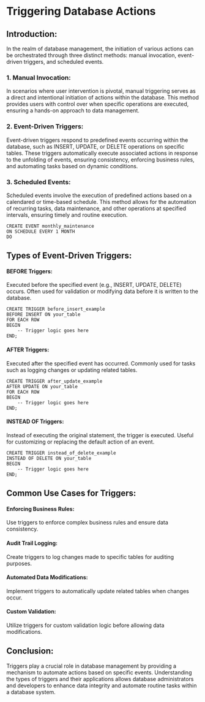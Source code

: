 # Triggering Database Actions

## Introduction:

In the realm of database management, the initiation of various actions can be orchestrated through three distinct methods: manual invocation, event-driven triggers, and scheduled events.

### 1. Manual Invocation:

In scenarios where user intervention is pivotal, manual triggering serves as a direct and intentional initiation of actions within the database. This method provides users with control over when specific operations are executed, ensuring a hands-on approach to data management.

### 2. Event-Driven Triggers:

Event-driven triggers respond to predefined events occurring within the database, such as INSERT, UPDATE, or DELETE operations on specific tables. These triggers automatically execute associated actions in response to the unfolding of events, ensuring consistency, enforcing business rules, and automating tasks based on dynamic conditions.

### 3. Scheduled Events:

Scheduled events involve the execution of predefined actions based on a calendared or time-based schedule. This method allows for the automation of recurring tasks, data maintenance, and other operations at specified intervals, ensuring timely and routine execution.

```
CREATE EVENT monthly_maintenance
ON SCHEDULE EVERY 1 MONTH
DO
```

## Types of Event-Driven Triggers:

#### BEFORE Triggers:

Executed before the specified event (e.g., INSERT, UPDATE, DELETE) occurs.
Often used for validation or modifying data before it is written to the database.

```
CREATE TRIGGER before_insert_example
BEFORE INSERT ON your_table
FOR EACH ROW
BEGIN
    -- Trigger logic goes here
END;
```

#### AFTER Triggers:

Executed after the specified event has occurred.
Commonly used for tasks such as logging changes or updating related tables.

```
CREATE TRIGGER after_update_example
AFTER UPDATE ON your_table
FOR EACH ROW
BEGIN
    -- Trigger logic goes here
END;
```


#### INSTEAD OF Triggers:

Instead of executing the original statement, the trigger is executed.
Useful for customizing or replacing the default action of an event.

```
CREATE TRIGGER instead_of_delete_example
INSTEAD OF DELETE ON your_table
BEGIN
    -- Trigger logic goes here
END;
```

## Common Use Cases for Triggers:

#### Enforcing Business Rules:

Use triggers to enforce complex business rules and ensure data consistency.

#### Audit Trail Logging:

Create triggers to log changes made to specific tables for auditing purposes.

#### Automated Data Modifications:

Implement triggers to automatically update related tables when changes occur.

#### Custom Validation:

Utilize triggers for custom validation logic before allowing data modifications.


## Conclusion:

Triggers play a crucial role in database management by providing a mechanism to automate actions based on specific events. Understanding the types of triggers and their applications allows database administrators and developers to enhance data integrity and automate routine tasks within a database system.

